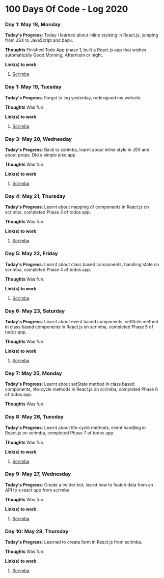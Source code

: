 # 100 Days Of Code - Log 2020

### Day 1: May 18, Monday

**Today's Progress**: Today I learned about inline styleing in React.js, jumping from JSX to JavaScript and back.

**Thoughts** Finished Todo App phase 1, built a React.js app that wishes automatically Good Morning, Afternoon or night.

**Link(s) to work**
1. [Scrimba](https://scrimba.com/)

### Day 1: May 19, Tuesday

**Today's Progress**: Forgot to log yesterday, redesigned my website.

**Thoughts** Was fun.

**Link(s) to work**
1. [Scrimba](https://www.yathinbabu.in/)

### Day 3: May 20, Wednesday

**Today's Progress**: Back to scrimba, learnt about inline style in JSX and about props. Did a simple joke app.

**Thoughts** Was fun.

**Link(s) to work**
1. [Scrimba](https://scrimba.com/)

### Day 4: May 21, Thursday

**Today's Progress**: Learnt about mapping of components in React.js on scrimba, completed Phase 3 of todos app.

**Thoughts** Was fun.

**Link(s) to work**
1. [Scrimba](https://scrimba.com/)

### Day 5: May 22, Friday

**Today's Progress**: Learnt about class based components, handling state on scrimba, completed Phase 4 of todos app.

**Thoughts** Was fun.

**Link(s) to work**
1. [Scrimba](https://scrimba.com/)

### Day 6: May 23, Saturday

**Today's Progress**: Learnt about event based components, setState method in class based components in React.js on scrimba, completed Phase 5 of todos app.

**Thoughts** Was fun.

**Link(s) to work**
1. [Scrimba](https://scrimba.com/)

### Day 7: May 25, Monday

**Today's Progress**: Learnt about setState method in class based components, life-cycle methods in React.js on scrimba, completed Phase 6 of todos app.

**Thoughts** Was fun.

### Day 8: May 26, Tuesday

**Today's Progress**: Learnt about life-cycle methods, event handling in React.js on scrimba, completed Phase 7 of todos app.

**Thoughts** Was fun.

**Link(s) to work**
1. [Scrimba](https://scrimba.com/)

### Day 9: May 27, Wednesday

**Today's Progress**: Create a twitter bot, learnt how to featch data from an API to a react app from scrimba.

**Thoughts** Was fun.

**Link(s) to work**
1. [Scrimba](https://scrimba.com/)

### Day 10: May 28, Thursday

**Today's Progress**: Learned to create form in React.js from scrimba.

**Thoughts** Was fun.

**Link(s) to work**
1. [Scrimba](https://scrimba.com/)
